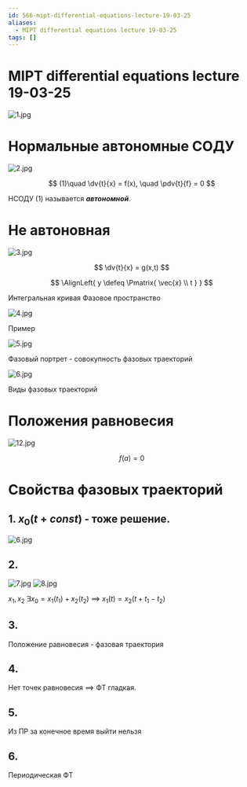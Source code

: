 ```yaml
---
id: 566-mipt-differential-equations-lecture-19-03-25
aliases:
  - MIPT differential equations lecture 19-03-25
tags: []
---
```


# MIPT differential equations lecture 19-03-25

![1.jpg](assets/imgs/19-03-25_11-36-15_361_IMG_20250319_104217.jpg)

# Нормальные автономные СОДУ

![2.jpg](assets/imgs/19-03-25_11-36-15_981_IMG_20250319_105348.jpg)

$$
(1)\quad \dv{t}{x} = f(x), \quad \pdv{t}{f} = 0
$$

НСОДУ (1) называется **_автономной_**.

# Не автоновная

![3.jpg](assets/imgs/19-03-25_11-36-15_660_IMG_20250319_105354.jpg)

$$
\dv{t}{x} = g(x,t)
$$

$$
\AlignLeft{
y \defeq \Pmatrix{
\vec{x} \\ t
}
}
$$

Интегральная кривая
Фазовое пространство

![4.jpg](assets/imgs/19-03-25_11-36-15_831_IMG_20250319_110008.jpg)

Пример

![5.jpg](assets/imgs/19-03-25_11-36-15_512_IMG_20250319_110521.jpg)

Фазовый портрет - совокупность фазовых траекторий

![6.jpg](assets/imgs/19-03-25_11-36-15_838_IMG_20250319_112940.jpg)

Виды фазовых траекторий

# Положения равновесия

![12.jpg](assets/imgs/19-03-25_11-36-15_884_IMG_20250319_113452.jpg)

$$
f(a) = 0
$$

# Свойства фазовых траекторий

## 1. $x_0(t + const)$ - тоже решение.

![6.jpg](assets/imgs/19-03-25_11-36-15_838_IMG_20250319_112940.jpg)

## 2.

![7.jpg](assets/imgs/19-03-25_11-36-15_362_IMG_20250319_112942.jpg)
![8.jpg](assets/imgs/19-03-25_11-36-15_936_IMG_20250319_112946.jpg)

$x_1, x_2$
$\exists x_0 = x_1(t_1) + x_2(t_2)$
$\implies$
$x_1(t) = x_2(t + t_1 - t_2)$

## 3.

Положение равновесия - фазовая траектория

## 4.

Нет точек равновесия $\implies$ ФТ гладкая.

## 5.

Из ПР за конечное время выйти нельзя

## 6.
Периодическая ФТ
